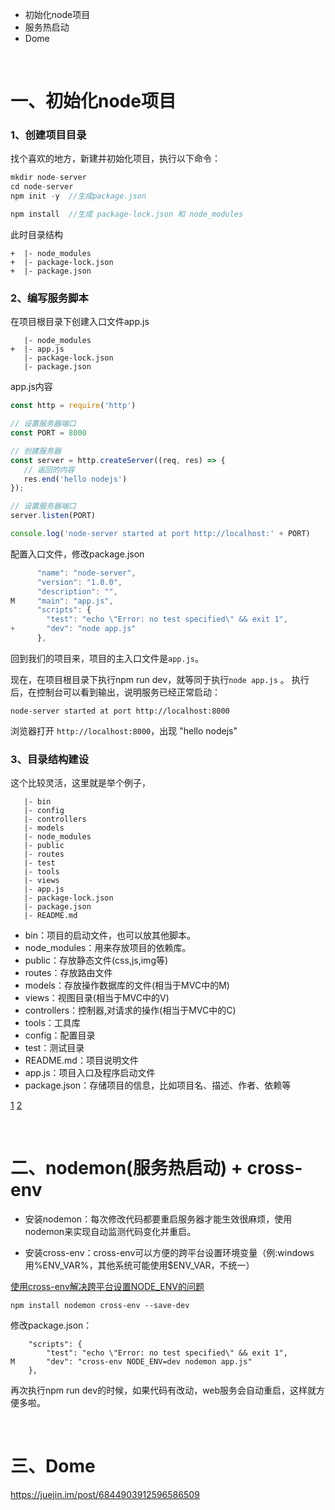 - 初始化node项目
- 服务热启动
- Dome

<br>

# 一、初始化node项目

### 1、创建项目目录

找个喜欢的地方，新建并初始化项目，执行以下命令：

```js
mkdir node-server
cd node-server
npm init -y  //生成package.json

npm install  //生成 package-lock.json 和 node_modules
```
此时目录结构
```
+  |- node_modules
+  |- package-lock.json
+  |- package.json
```


### 2、编写服务脚本

在项目根目录下创建入口文件app.js

```
   |- node_modules
+  |- app.js
   |- package-lock.json
   |- package.json
```
app.js内容

```js
const http = require('http')

// 设置服务器端口
const PORT = 8000

// 创建服务器
const server = http.createServer((req, res) => {
   // 返回的内容
   res.end('hello nodejs')
});

// 设置服务器端口
server.listen(PORT)

console.log('node-server started at port http://localhost:' + PORT)
```
配置入口文件，修改package.json

```js
      "name": "node-server",
      "version": "1.0.0",
      "description": "",
M     "main": "app.js",
      "scripts": {
        "test": "echo \"Error: no test specified\" && exit 1",
+       "dev": "node app.js"
      },
```

回到我们的项目来，项目的主入口文件是`app.js`。

现在，在项目根目录下执行npm run dev，就等同于执行`node app.js` 。 执行后，在控制台可以看到输出，说明服务已经正常启动：

```
node-server started at port http://localhost:8000
```

浏览器打开 `http://localhost:8000`，出现 "hello nodejs"


### 3、目录结构建设
这个比较灵活，这里就是举个例子，

```
   |- bin
   |- config
   |- controllers
   |- models
   |- node_modules
   |- public
   |- routes
   |- test
   |- tools
   |- views
   |- app.js
   |- package-lock.json
   |- package.json
   |- README.md
```
- bin：项目的启动文件，也可以放其他脚本。
- node_modules：用来存放项目的依赖库。
- public：存放静态文件(css,js,img等)
- routes：存放路由文件
- models：存放操作数据库的文件(相当于MVC中的M)
- views：视图目录(相当于MVC中的V)
- controllers：控制器,对请求的操作(相当于MVC中的C)
- tools：工具库
- config：配置目录
- test：测试目录
- README.md：项目说明文件
- app.js：项目入口及程序启动文件
- package.json：存储项目的信息，比如项目名、描述、作者、依赖等


[1](https://blog.csdn.net/liudongdong19/article/details/79795369)
[2](https://juejin.cn/post/6844904133464424456)


<br>

# 二、nodemon(服务热启动) + cross-env

- 安装nodemon：每次修改代码都要重启服务器才能生效很麻烦，使用nodemon来实现自动监测代码变化并重启。

- 安装cross-env：cross-env可以方便的跨平台设置环境变量（例:windows用%ENV_VAR%，其他系统可能使用$ENV_VAR，不统一）

[使用cross-env解决跨平台设置NODE_ENV的问题](https://segmentfault.com/a/1190000005811347)


```
npm install nodemon cross-env --save-dev
```

修改package.json：
```
    "scripts": {
        "test": "echo \"Error: no test specified\" && exit 1",
M       "dev": "cross-env NODE_ENV=dev nodemon app.js"
    },
```

再次执行npm run dev的时候，如果代码有改动，web服务会自动重启，这样就方便多啦。

<br>

# 三、Dome

https://juejin.im/post/6844903912596586509
